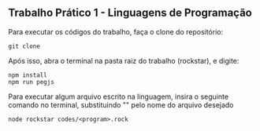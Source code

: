## Trabalho Prático 1 - Linguagens de Programação

Para executar os códigos do trabalho, faça o clone do repositório:

```
git clone
```

Após isso, abra o terminal na pasta raiz do trabalho (rockstar), e digite:

```
npm install
npm run pegjs
```

Para executar algum arquivo escrito na linguagem, insira o seguinte comando no terminal, substituindo "<program>" pelo nome do arquivo desejado

```
node rockstar codes/<program>.rock
```
